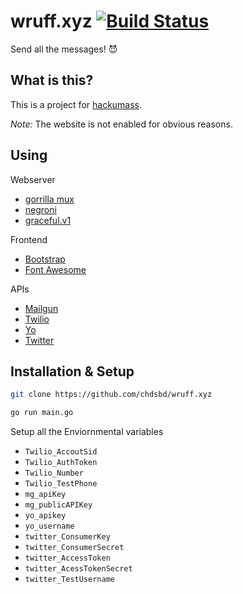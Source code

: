 # wruff.xyz [![Build Status](https://travis-ci.org/chdsbd/wruff.xyz.svg?branch=master)](https://travis-ci.org/chdsbd/wruff.xyz)
Send all the messages! :smiling_imp:

## What is this?

This is a project for [hackumass](http://hackumass.com).

*Note:* The website is not enabled for obvious reasons.

## Using

Webserver
- [gorrilla mux](https://github.com/gorilla/mux)
- [negroni](https://github.com/codegangsta/negroni)
- [graceful.v1](https://github.com/tylerb/graceful)

Frontend
- [Bootstrap](http://getbootstrap.com/)
- [Font Awesome](http://fontawesome.io/)

APIs
- [Mailgun](https://documentation.mailgun.com/api_reference.html)
- [Twilio](https://www.twilio.com/docs)
- [Yo](https://dev.justyo.co)
- [Twitter](https://dev.twitter.com/rest/public)


## Installation & Setup

```bash
git clone https://github.com/chdsbd/wruff.xyz
```
```bash
go run main.go
```

Setup all the Enviornmental variables

- ```Twilio_AccoutSid```
- ```Twilio_AuthToken```
- ```Twilio_Number```
- ```Twilio_TestPhone```
- ```mg_apiKey```
- ```mg_publicAPIKey```
- ```yo_apikey```
- ```yo_username```
- ```twitter_ConsumerKey```
- ```twitter_ConsumerSecret```
- ```twitter_AccessToken```
- ```twitter_AcessTokenSecret```
- ```twitter_TestUsername```
